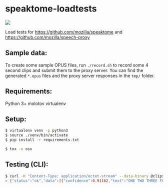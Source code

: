 # speaktome-loadtests

[![](https://pbs.twimg.com/profile_images/2596464442/datadoglogo_normal.png)](https://app.datadoghq.com/dash/326388/speaktome?live=true&page=0&is_auto=false&from_ts=1500647464879&to_ts=1500661864879&tile_size=m&tpl_var_env=stage)

Load tests for https://github.com/mozilla/speaktome and https://github.com/mozilla/speech-proxy

## Sample data:

To create some sample OPUS files, run `./record.sh` to record some 4 second clips and submit them to the proxy server. You can find the generated `*.opus` files and the proxy server responses in the `tmp/` folder.

## Requirements:

Python 3+
molotov
virtualenv

## Setup:

```sh
$ virtualenv venv -p python3
$ source ./venv/bin/activate
$ pip install -r requirements.txt

$ tox -e osx
```

## Testing (CLI):

```sh
$ curl -H "Content-Type: application/octet-stream" --data-binary @clips/1.opus https://speaktome.stage.mozaws.net/asr
> {"status":"ok","data":[{"confidence":0.91162,"text":"ONE TWO THREE FOUR FIVE SIX SEVEN"},{"confidence":0.915788,"text":"ONE TWO THREE FOUR FIVE SIX SEVEN EIGHT"},{"confidence":0.914959,"text":"ONE TWO THREE FOUR FIVE SIX SEVEN SIX"},{"confidence":0.91876,"text":"ONE TWO THREE FOUR FIVE SIX SEVEN A M"},{"confidence":0.918655,"text":"ONE TWO THREE FOUR FIVE SIX SEVEN P M"},{"confidence":0.914386,"text":"ONE TWO THREE FOUR FIVE SIX SEVEN THREE"},{"confidence":0.918332,"text":"ONE TWO THREE FOUR FIVE SIX SEVEN EIGHT EIGHT"},{"confidence":0.913997,"text":"ONE TWO THREE FOUR FIVE SIX SEVEN PM"},{"confidence":0.913682,"text":"ONE TWO THREE FOUR FIVE SIX SEVEN PLEASE"},{"confidence":0.913729,"text":"ONE TWO THREE FOUR FIVE SIX SEVEN DAYS"}]}
```
